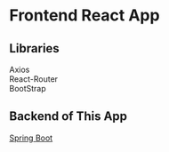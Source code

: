 # Frontend React App


## Libraries
Axios  
React-Router  
BootStrap  



## Backend of This App

[Spring Boot](https://github.com/Ankit4371/Crud-SpringBoot-MySQL-Backend)
